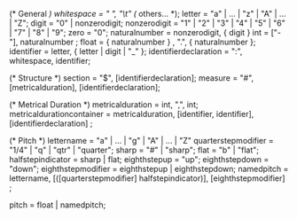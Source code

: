(* General *)
whitespace = " ", "\t" (* others... *);
letter = "a" | ... | "z" | "A" | ... | "Z"; 
digit = "0" | nonzerodigit;
nonzerodigit = "1" | "2" | "3" | "4" | "5" | "6" | "7" | "8" | "9"; 
zero = "0";
naturalnumber = nonzerodigit, { digit }
int = ["-"], naturalnumber ;
float = { naturalnumber } , ".", { naturalnumber };
identifier = letter, { letter | digit | "_" };
identifierdeclaration = ":", whitespace, identifier;

(* Structure *)
section = "$", [identifierdeclaration];
measure = "#", [metricalduration], [identifierdeclaration];

(* Metrical Duration *)
metricalduration = int, ",", int;
metricaldurationcontainer = 
	metricalduration, 
	[identifier, identifier], 
	[identifierdeclaration]
;

(* Pitch *)
lettername = "a" | ... | "g" | "A" | ... | "Z" 
quarterstepmodifier = "1/4" | "q" | "qtr" | "quarter";
sharp = "#" | "sharp";
flat = "b" | "flat";
halfstepindicator = sharp | flat;
eighthstepup = "up";
eighthstepdown = "down";
eighthstepmodifier = eighthstepup | eighthstepdown;
namedpitch = 
	lettername, 
	[([quarterstepmodifier] halfstepindicator)], 
	[eighthstepmodifier]
;

pitch = float | namedpitch;

